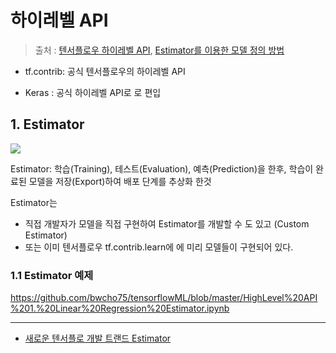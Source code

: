 # 하이레벨 API

> 출처 : [텐서플로우 하이레벨 API](http://bcho.tistory.com/1195), [Estimator를 이용한 모델 정의 방법](http://bcho.tistory.com/1196)

- tf.contrib:  공식 텐서플로우의 하이레벨 API

- Keras :  공식 하이레벨 API로 로 편입

## 1. Estimator 

![](http://cfile30.uf.tistory.com/image/9910C53359AF8CA334DC82)

Estimator: 학습(Training), 테스트(Evaluation), 예측(Prediction)을 한후, 학습이 완료된 모델을 저장(Export)하여 배포 단계를 추상화 한것 

Estimator는 
- 직접 개발자가 모델을 직접 구현하여 Estimator를 개발할 수 도 있고 (Custom Estimator) 
- 또는 이미 텐서플로우 tf.contrib.learn에 에 미리 모델들이 구현되어 있다. 

### 1.1 Estimator 예제

https://github.com/bwcho75/tensorflowML/blob/master/HighLevel%20API%201.%20Linear%20Regression%20Estimator.ipynb


---

- [새로운 텐서플로 개발 트랜드 Estimator](http://chanacademy.tistory.com/33)

